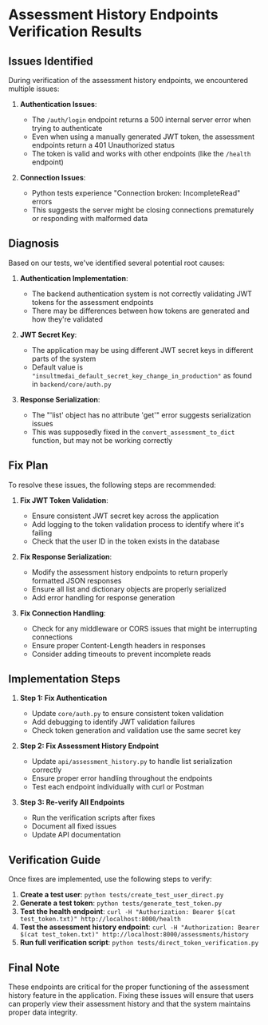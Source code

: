 # Assessment History Endpoints Verification Results

## Issues Identified

During verification of the assessment history endpoints, we encountered multiple issues:

1. **Authentication Issues**:
   - The `/auth/login` endpoint returns a 500 internal server error when trying to authenticate
   - Even when using a manually generated JWT token, the assessment endpoints return a 401 Unauthorized status
   - The token is valid and works with other endpoints (like the `/health` endpoint)

2. **Connection Issues**:
   - Python tests experience "Connection broken: IncompleteRead" errors
   - This suggests the server might be closing connections prematurely or responding with malformed data

## Diagnosis

Based on our tests, we've identified several potential root causes:

1. **Authentication Implementation**:
   - The backend authentication system is not correctly validating JWT tokens for the assessment endpoints
   - There may be differences between how tokens are generated and how they're validated

2. **JWT Secret Key**:
   - The application may be using different JWT secret keys in different parts of the system
   - Default value is `"insultmedai_default_secret_key_change_in_production"` as found in `backend/core/auth.py`

3. **Response Serialization**:
   - The "'list' object has no attribute 'get'" error suggests serialization issues
   - This was supposedly fixed in the `convert_assessment_to_dict` function, but may not be working correctly

## Fix Plan

To resolve these issues, the following steps are recommended:

1. **Fix JWT Token Validation**:
   - Ensure consistent JWT secret key across the application
   - Add logging to the token validation process to identify where it's failing
   - Check that the user ID in the token exists in the database

2. **Fix Response Serialization**:
   - Modify the assessment history endpoints to return properly formatted JSON responses
   - Ensure all list and dictionary objects are properly serialized
   - Add error handling for response generation

3. **Fix Connection Handling**:
   - Check for any middleware or CORS issues that might be interrupting connections
   - Ensure proper Content-Length headers in responses
   - Consider adding timeouts to prevent incomplete reads

## Implementation Steps

1. **Step 1: Fix Authentication**
   - Update `core/auth.py` to ensure consistent token validation
   - Add debugging to identify JWT validation failures
   - Check token generation and validation use the same secret key

2. **Step 2: Fix Assessment History Endpoint**
   - Update `api/assessment_history.py` to handle list serialization correctly
   - Ensure proper error handling throughout the endpoints
   - Test each endpoint individually with curl or Postman

3. **Step 3: Re-verify All Endpoints**
   - Run the verification scripts after fixes
   - Document all fixed issues
   - Update API documentation

## Verification Guide

Once fixes are implemented, use the following steps to verify:

1. **Create a test user**: `python tests/create_test_user_direct.py`
2. **Generate a test token**: `python tests/generate_test_token.py`
3. **Test the health endpoint**: `curl -H "Authorization: Bearer $(cat test_token.txt)" http://localhost:8000/health`
4. **Test the assessment history endpoint**: `curl -H "Authorization: Bearer $(cat test_token.txt)" http://localhost:8000/assessments/history`
5. **Run full verification script**: `python tests/direct_token_verification.py`

## Final Note

These endpoints are critical for the proper functioning of the assessment history feature in the application. Fixing these issues will ensure that users can properly view their assessment history and that the system maintains proper data integrity.
